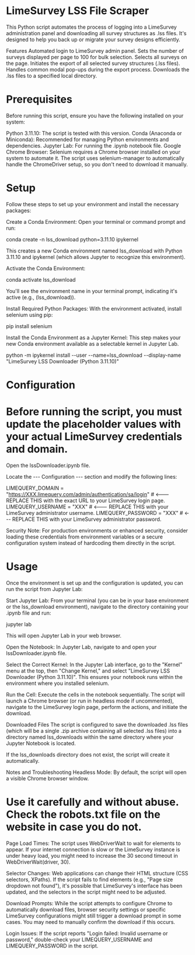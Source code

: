 # LimeSurvey LSS File Scraper
This Python script automates the process of logging into a LimeSurvey administration panel and downloading all survey structures as .lss files. It's designed to help you back up or migrate your survey designs efficiently.

Features
Automated login to LimeSurvey admin panel.
Sets the number of surveys displayed per page to 100 for bulk selection.
Selects all surveys on the page.
Initiates the export of all selected survey structures (.lss files).
Handles common modal pop-ups during the export process.
Downloads the .lss files to a specified local directory.

# Prerequisites
Before running this script, ensure you have the following installed on your system:

Python 3.11.10: The script is tested with this version.
Conda (Anaconda or Miniconda): Recommended for managing Python environments and dependencies.
Jupyter Lab: For running the .ipynb notebook file.
Google Chrome Browser: Selenium requires a Chrome browser installed on your system to automate it. The script uses selenium-manager to automatically handle the ChromeDriver setup, so you don't need to download it manually.

# Setup
Follow these steps to set up your environment and install the necessary packages:

Create a Conda Environment:
Open your terminal or command prompt and run:

conda create -n lss_download python=3.11.10 ipykernel

This creates a new Conda environment named lss_download with Python 3.11.10 and ipykernel (which allows Jupyter to recognize this environment).

Activate the Conda Environment:

conda activate lss_download

You'll see the environment name in your terminal prompt, indicating it's active (e.g., (lss_download)).

Install Required Python Packages:
With the environment activated, install selenium using pip:

pip install selenium

Install the Conda Environment as a Jupyter Kernel:
This step makes your new Conda environment available as a selectable kernel in Jupyter Lab.

python -m ipykernel install --user --name=lss_download --display-name "LimeSurvey LSS Downloader (Python 3.11.10)"

# Configuration
# Before running the script, you must update the placeholder values with your actual LimeSurvey credentials and domain.

Open the lssDownloader.ipynb file.

Locate the --- Configuration --- section and modify the following lines:

LIMEQUERY_DOMAIN = "https://XXX.limequery.com/admin/authentication/sa/login"    # <--- REPLACE THIS with the exact URL to your LimeSurvey login page.
LIMEQUERY_USERNAME = "XXX"  # <--- REPLACE THIS with your LimeSurvey administrator username.
LIMEQUERY_PASSWORD = "XXX"  # <--- REPLACE THIS with your LimeSurvey administrator password.

Security Note: For production environments or enhanced security, consider loading these credentials from environment variables or a secure configuration system instead of hardcoding them directly in the script.

# Usage
Once the environment is set up and the configuration is updated, you can run the script from Jupyter Lab:

Start Jupyter Lab:
From your terminal (you can be in your base environment or the lss_download environment), navigate to the directory containing your .ipynb file and run:

jupyter lab

This will open Jupyter Lab in your web browser.

Open the Notebook:
In Jupyter Lab, navigate to and open your lssDownloader.ipynb file.

Select the Correct Kernel:
In the Jupyter Lab interface, go to the "Kernel" menu at the top, then "Change Kernel," and select "LimeSurvey LSS Downloader (Python 3.11.10)". This ensures your notebook runs within the environment where you installed selenium.

Run the Cell:
Execute the cells in the notebook sequentially. The script will launch a Chrome browser (or run in headless mode if uncommented), navigate to the LimeSurvey login page, perform the actions, and initiate the download.

Downloaded Files
The script is configured to save the downloaded .lss files (which will be a single .zip archive containing all selected .lss files) into a directory named lss_downloads within the same directory where your Jupyter Notebook is located.

If the lss_downloads directory does not exist, the script will create it automatically.

Notes and Troubleshooting
Headless Mode: By default, the script will open a visible Chrome browser window. 

# Use it carefully and without abuse. Check the robots.txt file on the website in case you do not.

Page Load Times: The script uses WebDriverWait to wait for elements to appear. If your internet connection is slow or the LimeSurvey instance is under heavy load, you might need to increase the 30 second timeout in WebDriverWait(driver, 30).

Selector Changes: Web applications can change their HTML structure (CSS selectors, XPaths). If the script fails to find elements (e.g., "Page size dropdown not found"), it's possible that LimeSurvey's interface has been updated, and the selectors in the script might need to be adjusted.

Download Prompts: While the script attempts to configure Chrome to automatically download files, browser security settings or specific LimeSurvey configurations might still trigger a download prompt in some cases. You may need to manually confirm the download if this occurs.

Login Issues: If the script reports "Login failed: Invalid username or password," double-check your LIMEQUERY_USERNAME and LIMEQUERY_PASSWORD in the script.

